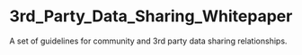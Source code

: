 # 3rd_Party_Data_Sharing_Whitepaper
A set of guidelines for community and 3rd party data sharing relationships.
